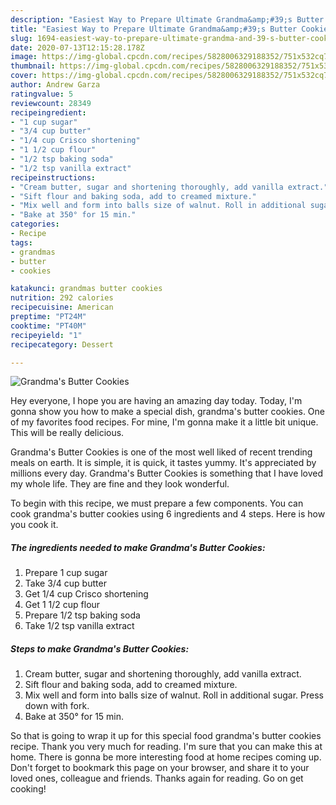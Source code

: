 ```yaml
---
description: "Easiest Way to Prepare Ultimate Grandma&amp;#39;s Butter Cookies"
title: "Easiest Way to Prepare Ultimate Grandma&amp;#39;s Butter Cookies"
slug: 1694-easiest-way-to-prepare-ultimate-grandma-and-39-s-butter-cookies
date: 2020-07-13T12:15:28.178Z
image: https://img-global.cpcdn.com/recipes/5828006329188352/751x532cq70/grandmas-butter-cookies-recipe-main-photo.jpg
thumbnail: https://img-global.cpcdn.com/recipes/5828006329188352/751x532cq70/grandmas-butter-cookies-recipe-main-photo.jpg
cover: https://img-global.cpcdn.com/recipes/5828006329188352/751x532cq70/grandmas-butter-cookies-recipe-main-photo.jpg
author: Andrew Garza
ratingvalue: 5
reviewcount: 28349
recipeingredient:
- "1 cup sugar"
- "3/4 cup butter"
- "1/4 cup Crisco shortening"
- "1 1/2 cup flour"
- "1/2 tsp baking soda"
- "1/2 tsp vanilla extract"
recipeinstructions:
- "Cream butter, sugar and shortening thoroughly, add vanilla extract."
- "Sift flour and baking soda, add to creamed mixture."
- "Mix well and form into balls size of walnut. Roll in additional sugar. Press down with fork."
- "Bake at 350° for 15 min."
categories:
- Recipe
tags:
- grandmas
- butter
- cookies

katakunci: grandmas butter cookies 
nutrition: 292 calories
recipecuisine: American
preptime: "PT24M"
cooktime: "PT40M"
recipeyield: "1"
recipecategory: Dessert

---
```



![Grandma&#39;s Butter Cookies](https://img-global.cpcdn.com/recipes/5828006329188352/751x532cq70/grandmas-butter-cookies-recipe-main-photo.jpg)

Hey everyone, I hope you are having an amazing day today. Today, I'm gonna show you how to make a special dish, grandma&#39;s butter cookies. One of my favorites food recipes. For mine, I'm gonna make it a little bit unique. This will be really delicious.



Grandma&#39;s Butter Cookies is one of the most well liked of recent trending meals on earth. It is simple, it is quick, it tastes yummy. It's appreciated by millions every day. Grandma&#39;s Butter Cookies is something that I have loved my whole life. They are fine and they look wonderful.


To begin with this recipe, we must prepare a few components. You can cook grandma&#39;s butter cookies using 6 ingredients and 4 steps. Here is how you cook it.

<!--inarticleads1-->

##### The ingredients needed to make Grandma&#39;s Butter Cookies:

1. Prepare 1 cup sugar
1. Take 3/4 cup butter
1. Get 1/4 cup Crisco shortening
1. Get 1 1/2 cup flour
1. Prepare 1/2 tsp baking soda
1. Take 1/2 tsp vanilla extract




<!--inarticleads2-->

##### Steps to make Grandma&#39;s Butter Cookies:

1. Cream butter, sugar and shortening thoroughly, add vanilla extract.
1. Sift flour and baking soda, add to creamed mixture.
1. Mix well and form into balls size of walnut. Roll in additional sugar. Press down with fork.
1. Bake at 350° for 15 min.




So that is going to wrap it up for this special food grandma&#39;s butter cookies recipe. Thank you very much for reading. I'm sure that you can make this at home. There is gonna be more interesting food at home recipes coming up. Don't forget to bookmark this page on your browser, and share it to your loved ones, colleague and friends. Thanks again for reading. Go on get cooking!
